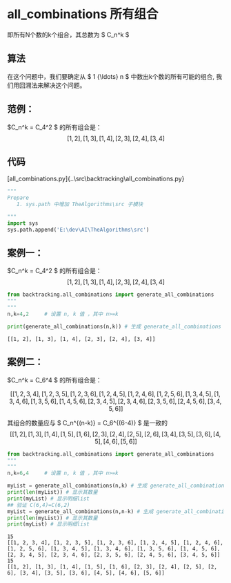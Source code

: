# all_combinations 所有组合

即所有N个数的k个组合，其总数为 $ C_n^k $

## 算法

在这个问题中，我们要确定从 $ 1 {\ldots} n $ 中数出k个数的所有可能的组合,
我们用回溯法来解决这个问题。  

## 范例： 
  $C_n^k = C_4^2 $ 的所有组合是：<br>
  $$ [1, 2], [1, 3], [1, 4], [2, 3], [2, 4], [3, 4]$$


## 代码
[all_combinations.py]{..\src\backtracking\all_combinations.py}




```python
"""
Prepare
   1. sys.path 中增加 TheAlgorithms\src 子模块

"""
import sys
sys.path.append('E:\dev\AI\TheAlgorithms\src')

```

## 案例一： 
  $C_n^k = C_4^2 $ 的所有组合是：<br>
  $$ [1, 2], [1, 3], [1, 4], [2, 3], [2, 4], [3, 4]$$


```python
from backtracking.all_combinations import generate_all_combinations
"""
"""
n,k=4,2     # 设置 n, k 值 ，其中 n>=k

print(generate_all_combinations(n,k)) # 生成 generate_all_combinations 列表

```

    [[1, 2], [1, 3], [1, 4], [2, 3], [2, 4], [3, 4]]
    

## 案例二： 
  $C_n^k = C_6^4 $ 的所有组合是：<br>

$$ [[1, 2, 3, 4], [1, 2, 3, 5], [1, 2, 3, 6], [1, 2, 4, 5], [1, 2, 4, 6], [1, 2, 5, 6], [1, 3, 4, 5], [1, 3, 4, 6], [1, 3, 5, 6], [1, 4, 5, 6], [2, 3, 4, 5], [2, 3, 4, 6], [2, 3, 5, 6], [2, 4, 5, 6], [3, 4, 5, 6]] $$

 其组合的数量应与 $ C_n^{(n-k)} = C_6^{(6-4)} $ 是一致的
 $$ [[1, 2], [1, 3], [1, 4], [1, 5], [1, 6], [2, 3], [2, 4], [2, 5], [2, 6], [3, 4], [3, 5], [3, 6], [4, 5], [4, 6], [5, 6]] $$


```python
from backtracking.all_combinations import generate_all_combinations
"""
"""
n,k=6,4     # 设置 n, k 值 ，其中 n>=k

myList = generate_all_combinations(n,k) # 生成 generate_all_combinations 列表
print(len(myList)) # 显示其数量
print(myList) # 显示明细list
## 验证 C(6,4)=C(6,2)
myList = generate_all_combinations(n,n-k) # 生成 generate_all_combinations 列表
print(len(myList)) # 显示其数量
print(myList) # 显示明细list


```

    15
    [[1, 2, 3, 4], [1, 2, 3, 5], [1, 2, 3, 6], [1, 2, 4, 5], [1, 2, 4, 6], [1, 2, 5, 6], [1, 3, 4, 5], [1, 3, 4, 6], [1, 3, 5, 6], [1, 4, 5, 6], [2, 3, 4, 5], [2, 3, 4, 6], [2, 3, 5, 6], [2, 4, 5, 6], [3, 4, 5, 6]]
    15
    [[1, 2], [1, 3], [1, 4], [1, 5], [1, 6], [2, 3], [2, 4], [2, 5], [2, 6], [3, 4], [3, 5], [3, 6], [4, 5], [4, 6], [5, 6]]
    
